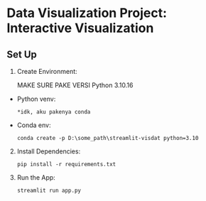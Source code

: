 # Data Visualization Project: Interactive Visualization

## Set Up

1. Create Environment:

    MAKE SURE PAKE VERSI Python 3.10.16

- Python venv:

    `*idk, aku pakenya conda`

- Conda env:

    `conda create -p D:\some_path\streamlit-visdat python=3.10`

2. Install Dependencies:

    `pip install -r requirements.txt`

3. Run the App:

    `streamlit run app.py`